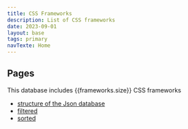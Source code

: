 ```yaml
---
title: CSS Frameworks
description: List of CSS frameworks
date: 2023-09-01
layout: base
tags: primary
navTexte: Home
---
```


## Pages

This database includes {{frameworks.size}} CSS frameworks
- [structure of the Json database](/structure)
- [filtered](/filters)
- [sorted](/sort)